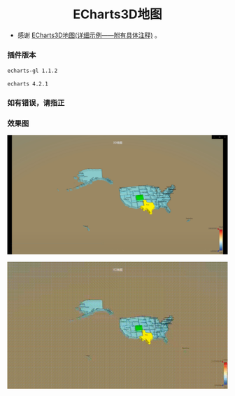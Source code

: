 
<h1 align="center"> ECharts3D地图</h1>

* 感谢 [ECharts3D地图(详细示例——附有具体注释)](https://blog.csdn.net/GRAY_KEY/article/details/81295961) 。

### 插件版本

```
echarts-gl 1.1.2
```
```
echarts 4.2.1
```

### 如有错误，请指正

### 效果图
![输入图片说明](screenshot/20211223151749.png)


![输入图片说明](screenshot/4448ed59acc0f78cb95acf8c22d5fcd8.gif)